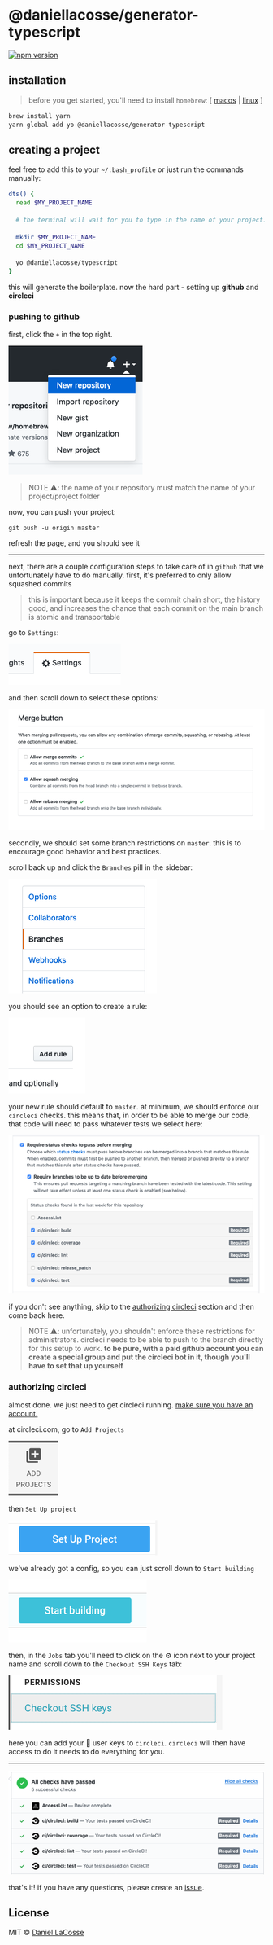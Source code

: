 # @daniellacosse/generator-typescript

[![npm version](https://badge.fury.io/js/%40daniellacosse%2Fgenerator-typescript.svg)](https://badge.fury.io/js/%40daniellacosse2Fgenerator-typescript)

## installation

> before you get started, you'll need to install `homebrew`: [ [macos](https://brew.sh/) | [linux](https://docs.brew.sh/Homebrew-on-Linux) ]

```bash
brew install yarn
yarn global add yo @daniellacosse/generator-typescript
```

## creating a project

feel free to add this to your `~/.bash_profile` or just run the commands manually:

```sh
dts() {
  read $MY_PROJECT_NAME

  # the terminal will wait for you to type in the name of your project. please use `pascal-case`

  mkdir $MY_PROJECT_NAME
  cd $MY_PROJECT_NAME

  yo @daniellacosse/typescript
}
```

this will generate the boilerplate. now the hard part - setting up **github** and **circleci**

### pushing to github

first, click the `+` in the top right.

![step 1](tutorial-images/step-1.png)

> NOTE ⚠️: the name of your repository must match the name of your project/project folder

now, you can push your project:

```
git push -u origin master
```

refresh the page, and you should see it

---

next, there are a couple configuration steps to take care of in `github` that we unfortunately have to do manually. first, it's preferred to only allow squashed commits

> this is important because it keeps the commit chain short, the history good, and increases the chance that each commit on the main branch is atomic and transportable

go to `Settings`:

![step 2](tutorial-images/step-2.png)

and then scroll down to select these options:

![step 3](tutorial-images/step-3.png)

secondly, we should set some branch restrictions on `master`. this is to encourage good behavior and best practices.

scroll back up and click the `Branches` pill in the sidebar:

![step 4](tutorial-images/step-4.png)

you should see an option to create a rule:

![step 5](tutorial-images/step-5.png)

your new rule should default to `master`. at minimum, we should enforce our `circleci` checks. this means that, in order to be able to merge our code, that code will need to pass whatever tests we select here:

![step 6](tutorial-images/step-6.png)

if you don't see anything, skip to the [authorizing circleci]() section and then come back here.

> NOTE ⚠️: unfortunately, you shouldn't enforce these restrictions for administrators. circleci needs to be able to push to the branch directly for this setup to work. **to be pure, with a paid github account you can create a special group and put the circleci bot in it, though you'll have to set that up yourself**


### authorizing circleci

almost done. we just need to get circleci running. [make sure you have an account.](https://circleci.com/)

at circleci.com, go to `Add Projects`

![step 7](tutorial-images/step-7.png)

then `Set Up project`

![step 8](tutorial-images/step-8.png)

we've already got a config, so you can just scroll down to `Start building`

![step 9](tutorial-images/step-9.png)

then, in the `Jobs` tab you'll need to click on the ⚙️ icon next to your project name and scroll down to the `Checkout SSH Keys` tab:

![step 10](tutorial-images/step-10.png)

here you can add your 🔑 user keys to `circleci`. `circleci` will then have access to do it needs to do everything for you.

---

![step 11](tutorial-images/step-11.png)

that's it! if you have any questions, please create an [issue]().

## License

MIT © [Daniel LaCosse](https://daniellacos.se)
